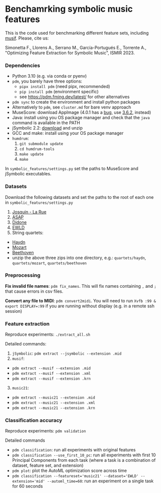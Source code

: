 # Benchamrking symbolic music features

This is the code used for benchmarking different feature sets, including [musif](https://github.com/DIDONEproject/musif).
Please, cite us:

Simonetta F., Llorens A., Serrano M., García-Portugués E., Torrente A., "Optimizing Feature Extraction for Symbolic Music", ISMIR 2023.

### Dependencies

* Python 3.10 (e.g. via conda or pyenv)
* `pdm`, you barely have three options:
  - `pipx install pdm` (need pipx, recommended)
  - `pip install pdm` (environment specific)
  - see https://pdm.fming.dev/latest/ for other alternatives
* `pdm sync` to create the environment and install python packages
* Alternatively to `pdm`, see `cluster.md` for bare venv approach
* MuseScore: download AppImage (4.0.1 has a [bug](https://github.com/musescore/MuseScore/issues/16444), use [3.6.2](https://github.com/musescore/MuseScore/releases/tag/v3.6.2), instead)
* Java: install using you OS package manager and check that the `java` command is
  available in the PATH
* jSymbolic 2.2: [download](https://sourceforge.net/projects/jmir/files/jSymbolic/jSymbolic%202.2/jSymbolic_2_2_user.zip/download) and unzip
* GCC and make: install using your OS package manager
* `humdrum`: 
  1. `git submodule update`
  2. `cd humdrum-tools`
  3. `make update`
  4. `make`

In `symbolic_features/settings.py` set the paths to MuseScore and jSymbolic executables.

### Datasets

Download the following datasets and set the paths to the root of each one in `symbolic_features/settings.py`

1. [Josquin - La Rue](https://zenodo.org/record/2635499)
2. [ASAP](https://github.com/fosfrancesco/asap-dataset)
3. [Didone]()
4. [EWLD](https://zenodo.org/record/1476555)
4. String quartets:
  * [Haydn](http://kern.ccarh.org/cgi-bin/ksbrowse?type=collection&l=/musedata/haydn/quartet)
  * [Mozart](http://kern.ccarh.org/cgi-bin/ksbrowse?type=collection&l=/musedata/mozart/quartet)
  * [Beethoven](http://kern.ccarh.org/cgi-bin/ksbrowse?type=collection&l=/users/craig/classical/beethoven/quartet)
  * unzip the above three zips into one directory, e.g.: `quartets/haydn`,
    `quartets/mozart`, `quartets/beethoven`


### Preprocessing

**Fix invalid file names**: `pdm fix_names`. This will fix names containing `,` and `;`
that cause errors in csv files.

**Convert any file to MIDI**: `pdm convert2midi`. You will need to run `Xvfb :99 &
export DISPLAY=:99` if you are running without display (e.g. in a remote ssh session)

<!-- **Compress all musicxml (.mxl)**: `pdm musicxml2mxl`. Since different datasets use -->
<!-- different extensions for MusicXML files, we convert them to only one extension. Note -->
<!-- that this command will also compress `.xml` files, so if the dataset contains generix -->
<!-- XML files, those will be compressed as well. -->

### Feature extraction

Reproduce experiments: `./extract_all.sh`

Detailed commands:
1. `jSymbolic`: `pdm extract --jsymbolic --extension .mid`
2. `musif`: 
  * `pdm extract --musif --extension .mid`
  * `pdm extract --musif --extension .xml`
  * `pdm extract --musif --extension .krn`
3. `music21`: 
  * `pdm extract --music21 --extension .mid`
  * `pdm extract --music21 --extension .xml`
  * `pdm extract --music21 --extension .krn`

### Classification accuracy

Reproduce experiments: `pdm validation`

Detailed commands
* `pdm classification`: run all experiments with original features
* `pdm classification --use_first_10_pc`: run all experiments with first 10 Principal
  Components from each task (where a task is a combination of dataset, feature set, and
  extension)
* `pdm plot`: plot the AutoML optimization score across time
* `pdm classification --featureset='music21' --dataset='EWLD' --extension='mid'
  --automl_time=60`: run an
  experiment on a single task for 60 seconds
